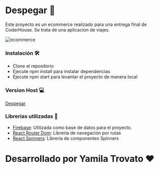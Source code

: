 # Despegar 🛒
Este proyecto es un ecommerce realizado para una entrega final de CoderHouse.
Se trata de una aplicacion de viajes.

![ecommerce](https://i.postimg.cc/q7wRpxvF/readme.png)

### Instalación 🛠

- Clone el repositorio
- Ejecute npm install para instalar dependencias
- Ejecute npm start para levantar el proyecto de manera local

### Version Host 💻
  [Despegar](https://trovatoreact.vercel.app/)

### Librerias utilizadas 📕
- [Firebase](https://firebase.google.com/?hl=es): Utilizada como base de datos para el proyecto.
- [React Router Dom](https://www.npmjs.com/): Librería de navegación por rutas
- [React Spinners](https://www.davidhu.io/react-spinners/): Librería de componentes Spinners

# Desarrollado por Yamila Trovato ❤
  

